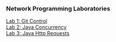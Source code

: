 ### Network Programming Laboratories ###

[Lab 1: Git Control](Lab%20%231)  
[Lab 2: Java Concurrency](Lab%20%232)  
[Lab 3: Java Http Requests](Lab%20%233)  